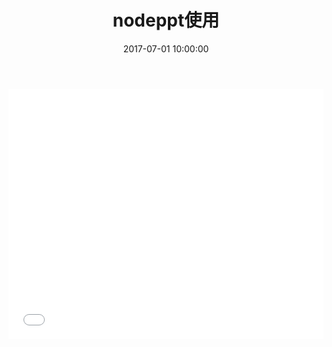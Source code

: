 ﻿---
title: nodeppt使用
date: 2017-07-01 10:00:00
tags: [nodeppt]
categories: 网页PPT
---

<iframe frameborder=0 width="100%" height="400px" src="/publish/pptintro.html"></iframe>